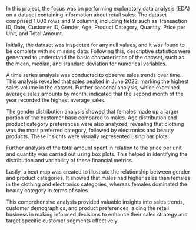 In this project, the focus was on performing exploratory data analysis (EDA) on a dataset containing information about retail sales. The dataset comprised 1,000 rows and 9 columns, including fields such as Transaction ID, Date, Customer ID, Gender, Age, Product Category, Quantity, Price per Unit, and Total Amount.

Initially, the dataset was inspected for any null values, and it was found to be complete with no missing data. Following this, descriptive statistics were generated to understand the basic characteristics of the dataset, such as the mean, median, and standard deviation for numerical variables.

A time series analysis was conducted to observe sales trends over time. This analysis revealed that sales peaked in June 2023, marking the highest sales volume in the dataset. Further seasonal analysis, which examined average sales amounts by month, indicated that the second month of the year recorded the highest average sales.

The gender distribution analysis showed that females made up a larger portion of the customer base compared to males. Age distribution and product category preferences were also analyzed, revealing that clothing was the most preferred category, followed by electronics and beauty products. These insights were visually represented using bar plots.

Further analysis of the total amount spent in relation to the price per unit and quantity was carried out using box plots. This helped in identifying the distribution and variability of these financial metrics.

Lastly, a heat map was created to illustrate the relationship between gender and product categories. It showed that males had higher sales than females in the clothing and electronics categories, whereas females dominated the beauty category in terms of sales.

This comprehensive analysis provided valuable insights into sales trends, customer demographics, and product preferences, aiding the retail business in making informed decisions to enhance their sales strategy and target specific customer segments effectively.
